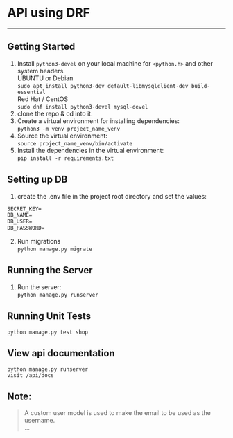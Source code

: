 # API using DRF
<hr/>

## Getting Started 
1. Install `python3-devel` on your local machine for `<python.h>` and other system headers.
<br/><nbsp/>UBUNTU or Debian
<br/><nbsp/>`sudo apt install python3-dev default-libmysqlclient-dev build-essential`
<br/><nbsp/>Red Hat / CentOS
<br/><nbsp/>`sudo dnf install python3-devel mysql-devel`
2. clone the repo & cd into it.
3. Create a virtual environment for installing dependencies: 
<br/><nbsp/>`python3 -m venv project_name_venv`
4. Source the virtual environment:
<br/><nbsp/>`source project_name_venv/bin/activate`
5. Install the dependencies in the virtual environment: 
<br/><nbsp/>`pip install -r requirements.txt`

## Setting up DB
1. create the .env file in the project root directory and set the values: 
```markdown
SECRET_KEY=
DB_NAME=
DB_USER=
DB_PASSWORD=
```
2. Run migrations
<br/><nbsp/>`python manage.py migrate`

## Running the Server
1. Run the server: 
<br/><nbsp/>`python manage.py runserver`

## Running Unit Tests
<nbsp/>`python manage.py test shop`

## View api documentation
<nbsp/>`python manage.py runserver`
<br/><nbsp/>`visit /api/docs`

## Note:
> A custom user model is used to make the email to be used as the username.
> <br/> ...
